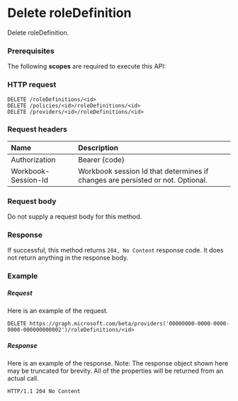 # Delete roleDefinition

Delete roleDefinition.
### Prerequisites
The following **scopes** are required to execute this API: 
### HTTP request
<!-- { "blockType": "ignored" } -->
```http
DELETE /roleDefinitions/<id>
DELETE /policies/<id>/roleDefinitions/<id>
DELETE /providers/<id>/roleDefinitions/<id>

```
### Request headers
| Name       | Description|
|:---------------|:----------|
| Authorization  | Bearer {code}|
| Workbook-Session-Id  | Workbook session Id that determines if changes are persisted or not. Optional.|

### Request body
Do not supply a request body for this method.


### Response
If successful, this method returns `204, No Content` response code. It does not return anything in the response body.

### Example
##### Request
Here is an example of the request.
<!-- {
  "blockType": "request",
  "name": "delete_roledefinition"
}-->
```http
DELETE https://graph.microsoft.com/beta/providers('00000000-0000-0000-0000-000000000002')/roleDefinitions/<id>
```
##### Response
Here is an example of the response. Note: The response object shown here may be truncated for brevity. All of the properties will be returned from an actual call.
<!-- {
  "blockType": "response",
  "truncated": true
} -->
```http
HTTP/1.1 204 No Content
```

<!-- uuid: 8fcb5dbc-d5aa-4681-8e31-b001d5168d79
2015-10-25 14:57:30 UTC -->
<!-- {
  "type": "#page.annotation",
  "description": "Delete roleDefinition",
  "keywords": "",
  "section": "documentation",
  "tocPath": ""
}-->